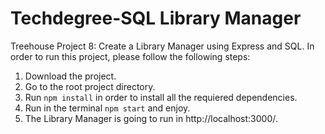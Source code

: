 # Techdegree-SQL Library Manager

Treehouse Project 8: Create a Library Manager using Express and SQL.
In order to run this project, please follow the following steps:

1. Download the project.
2. Go to the root project directory.
3. Run `npm install` in order to install all the requiered dependencies.
4. Run in the terminal `npm start` and enjoy.
5. The Library Manager is going to run in http://localhost:3000/.

